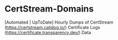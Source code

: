 # CertStream-Domains
[Automated | UpToDate] Hourly Dumps of CertStream (https://certstream.calidog.io/) Certificate Logs (https://certificate.transparency.dev/) Data
